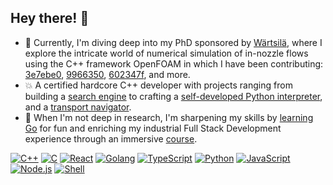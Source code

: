 ## Hey there! 👋
- 🔭 Currently, I'm diving deep into my PhD sponsored by [Wärtsilä](https://www.linkedin.com/company/wartsila/), where I explore the intricate world of numerical simulation of in-nozzle flows using the C++ framework OpenFOAM in which I have been contributing: [3e7ebe0](https://github.com/OpenFOAM/OpenFOAM-dev/commit/3e7ebe0491f85549748f0569057c177ab79124a0), [9966350](https://github.com/OpenFOAM/OpenFOAM-dev/commit/9966350d7ebe0a2b2b66947e068c52bffbea7758), [602347f](https://github.com/OpenFOAM/OpenFOAM-dev/commit/602347f6c1b9623dcd5e8af98acbedca5e10b437), and more.
- 💥 A certified hardcore C++ developer with projects ranging from building a [search engine](https://github.com/staneuski/search_engine) to crafting a [self-developed Python interpreter](https://github.com/staneuski/Mython), and a [transport navigator](https://github.com/staneuski/transport_catalogue).
- 🌱 When I'm not deep in research, I'm sharpening my skills by [learning Go](https://github.com/staneuski/leetcode) for fun and enriching my industrial Full Stack Development experience through an immersive [course](https://fullstackopen.com/en/).

<!--- ### My Tech Stack: --->
[![C++](https://img.shields.io/badge/-C%2B%2B-blue?style=flat&logo=c%2B%2B)](#)
[![C](https://img.shields.io/badge/-C-blue?style=flat&logo=c)](#)
[![React](https://img.shields.io/badge/-React-blue?style=flat-square&logo=react)](#)
[![Golang](https://img.shields.io/badge/-Golang-blue?style=flat&logo=go)](#)
[![TypeScript](https://img.shields.io/badge/-TypeScript-blue?style=flat&logo=typescript)](#)
[![Python](https://img.shields.io/badge/-Python-yellow?style=flat&logo=python)](#)
[![JavaScript](https://img.shields.io/badge/-JavaScript-yellow?style=flat&logo=javascript)](#)
[![Node.js](https://img.shields.io/badge/-Node.js-green?style=flat&logo=node.js)](#)
[![Shell](https://img.shields.io/badge/-Shell-black?style=flat&logo=gnu-bash)](#)

